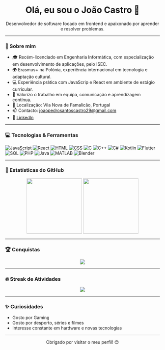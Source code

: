 
<!--
**JayOC29/JayOC29** is a ✨ _special_ ✨ repository because its `README.md` (this file) appears on your GitHub profile.

Here are some ideas to get you started:

- 🔭 I’m currently working on ...
- 🌱 I’m currently learning ...
- 👯 I’m looking to collaborate on ...
- 🤔 I’m looking for help with ...
- 💬 Ask me about ...
- 📫 How to reach me: ...
- 😄 Pronouns: ...
- ⚡ Fun fact: ...
-->
<h1 align="center">Olá, eu sou o João Castro 👋</h1>
<p align="center">
  Desenvolvedor de software focado em frontend e apaixonado por aprender e resolver problemas.
</p>

---

### 🧠 Sobre mim

- 🎓 Recém-licenciado em Engenharia Informática, com especialização em desenvolvimento de aplicações, pelo ISEC.
- 🌍 Erasmus+ na Polónia, experiência internacional em tecnologia e adaptação cultural.
- 💻 Experiência prática com JavaScrip e React em ambiente de estágio curricular.
- 🤝 Valorizo o trabalho em equipa, comunicação e aprendizagem contínua.
- 📍 Localização: Vila Nova de Famalicão, Portugal
- 📫 Contacto: joaopedrosantoscastro29@gmail.com  
- 🔗 [LinkedIn](https://www.linkedin.com/in/jo%C3%A3o-castro-482798255/)

---

### 💻 Tecnologias & Ferramentas

![JavaScript](https://img.shields.io/badge/-JavaScript-05122A?style=flat&logo=javascript)
![React](https://img.shields.io/badge/-React-05122A?style=flat&logo=react)
![HTML](https://img.shields.io/badge/-HTML5-05122A?style=flat&logo=html5)
![CSS](https://img.shields.io/badge/-CSS3-05122A?style=flat&logo=css3)
![C](https://img.shields.io/badge/-C-05122A?style=flat&logo=c)
![C++](https://img.shields.io/badge/-C++-05122A?style=flat&logo=cplusplus)
![C#](https://img.shields.io/badge/-CSharp-05122A?style=flat&logo=csharp)
![Kotlin](https://img.shields.io/badge/-Kotlin-05122A?style=flat&logo=kotlin)
![Flutter](https://img.shields.io/badge/-Flutter-05122A?style=flat&logo=flutter)
![SQL](https://img.shields.io/badge/-SQL-05122A?style=flat&logo=mysql)
![PHP](https://img.shields.io/badge/-PHP-05122A?style=flat&logo=php)
![Java](https://img.shields.io/badge/-Java-05122A?style=flat&logo=java)
![MATLAB](https://img.shields.io/badge/-MATLAB-05122A?style=flat)
![Blender](https://img.shields.io/badge/-Blender-05122A?style=flat&logo=blender)

---

### 🚀 Estatísticas do GitHub

<p align="center">
  <img height="180em" src="https://github-readme-stats.vercel.app/api?username=SEU_USUARIO&show_icons=true&theme=tokyonight" />
  <img height="180em" src="https://github-readme-stats.vercel.app/api/top-langs/?username=SEU_USUARIO&layout=compact&theme=tokyonight" />
</p>

---

### 🏆 Conquistas

<p align="center">
  <img src="https://github-profile-trophy.vercel.app/?username=SEU_USUARIO&theme=onedark" />
</p>

---

### 🔥 Streak de Atividades

<p align="center">
  <img src="https://github-readme-streak-stats.herokuapp.com/?user=SEU_USUARIO&theme=tokyonight" />
</p>

---

### ✨ Curiosidades
- Gosto por Gaming
- Gosto por desporto, séries e filmes
- Interesse constante em hardware e novas tecnologias

---

<p align="center">Obrigado por visitar o meu perfil! 😊</p>
